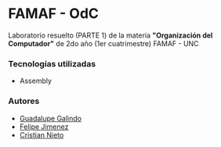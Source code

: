 # FAMAF - OdC

Laboratorio resuelto (PARTE 1) de la materia **"Organización del Computador"** de 2do año (1er cuatrimestre) FAMAF - UNC

### Tecnologías utilizadas

- Assembly

### Autores

- [Guadalupe Galindo](https://github.com/GuadaGalindo)
- [Felipe Jimenez](https://github.com/felijimeneez)
- [Cristian Nieto](https://github.com/d8nq)